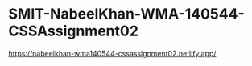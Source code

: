 # SMIT-NabeelKhan-WMA-140544-CSSAssignment02

https://nabeelkhan-wma140544-cssassignment02.netlify.app/

